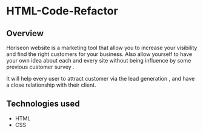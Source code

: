 # HTML-Code-Refactor

## Overview

Horiseon website is a marketing tool that allow you to increase your visibility and find the right customers for your business. Also allow yourself to have your own idea about each and every site without being influence by some previous customer survey .

It will help every user to attract customer via the lead generation , and have a close relationship with their client.

## Technologies used

* HTML
* CSS